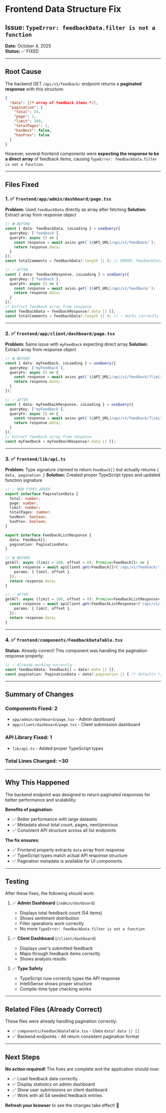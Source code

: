 # Frontend Data Structure Fix

## Issue: `TypeError: feedbackData.filter is not a function`

**Date:** October 4, 2025  
**Status:** ✅ FIXED

---

## Root Cause

The backend GET `/api/v1/feedback/` endpoint returns a **paginated response** with this structure:

```json
{
  "data": [/* array of feedback items */],
  "pagination": {
    "total": 54,
    "page": 1,
    "limit": 100,
    "totalPages": 1,
    "hasNext": false,
    "hasPrev": false
  }
}
```

However, several frontend components were **expecting the response to be a direct array** of feedback items, causing `TypeError: feedbackData.filter is not a function`.

---

## Files Fixed

### 1. ✅ `frontend/app/admin/dashboard/page.tsx`

**Problem:** Used `feedbackData` directly as array after fetching
**Solution:** Extract array from response object

```typescript
// ❌ BEFORE
const { data: feedbackData, isLoading } = useQuery({
  queryKey: ['feedback'],
  queryFn: async () => {
    const response = await axios.get(`${API_URL}/api/v1/feedback/`);
    return response.data;
  }
});
const totalComments = feedbackData?.length || 0; // ERROR: feedbackData is object, not array

// ✅ AFTER
const { data: feedbackResponse, isLoading } = useQuery({
  queryKey: ['feedback'],
  queryFn: async () => {
    const response = await axios.get(`${API_URL}/api/v1/feedback/`);
    return response.data;
  }
});
// Extract feedback array from response
const feedbackData = feedbackResponse?.data || [];
const totalComments = feedbackData?.length || 0; // ✅ Works correctly
```

---

### 2. ✅ `frontend/app/client/dashboard/page.tsx`

**Problem:** Same issue with `myFeedback` expecting direct array
**Solution:** Extract array from response object

```typescript
// ❌ BEFORE
const { data: myFeedback, isLoading } = useQuery({
  queryKey: ['myFeedback'],
  queryFn: async () => {
    const response = await axios.get(`${API_URL}/api/v1/feedback/?limit=50`);
    return response.data;
  }
});

// ✅ AFTER
const { data: myFeedbackResponse, isLoading } = useQuery({
  queryKey: ['myFeedback'],
  queryFn: async () => {
    const response = await axios.get(`${API_URL}/api/v1/feedback/?limit=50`);
    return response.data;
  }
});
// Extract feedback array from response
const myFeedback = myFeedbackResponse?.data || [];
```

---

### 3. ✅ `frontend/lib/api.ts`

**Problem:** Type signature claimed to return `Feedback[]` but actually returns `{ data, pagination }`
**Solution:** Created proper TypeScript types and updated function signature

```typescript
// ✅ NEW TYPES ADDED
export interface PaginationData {
  total: number;
  page: number;
  limit: number;
  totalPages: number;
  hasNext: boolean;
  hasPrev: boolean;
}

export interface FeedbackListResponse {
  data: Feedback[];
  pagination: PaginationData;
}

// ❌ BEFORE
getAll: async (limit = 100, offset = 0): Promise<Feedback[]> => {
  const response = await apiClient.get<Feedback[]>('/api/v1/feedback/', {
    params: { limit, offset },
  });
  return response.data;
}

// ✅ AFTER
getAll: async (limit = 100, offset = 0): Promise<FeedbackListResponse> => {
  const response = await apiClient.get<FeedbackListResponse>('/api/v1/feedback/', {
    params: { limit, offset },
  });
  return response.data;
}
```

---

### 4. ✅ `frontend/components/FeedbackDataTable.tsx`

**Status:** Already correct! This component was handling the pagination response properly:

```typescript
// ✅ Already working correctly
const feedbackData: Feedback[] = data?.data || [];
const pagination: PaginationData = data?.pagination || { /* defaults */ };
```

---

## Summary of Changes

### Components Fixed: 2
- `app/admin/dashboard/page.tsx` - Admin dashboard
- `app/client/dashboard/page.tsx` - Client submission dashboard

### API Library Fixed: 1
- `lib/api.ts` - Added proper TypeScript types

### Total Lines Changed: ~30

---

## Why This Happened

The backend endpoint was designed to return paginated responses for better performance and scalability:

**Benefits of pagination:**
- ✅ Better performance with large datasets
- ✅ Metadata about total count, pages, next/previous
- ✅ Consistent API structure across all list endpoints

**The fix ensures:**
- ✅ Frontend properly extracts `data` array from response
- ✅ TypeScript types match actual API response structure
- ✅ Pagination metadata is available for UI components

---

## Testing

After these fixes, the following should work:

1. ✅ **Admin Dashboard** (`/admin/dashboard`)
   - Displays total feedback count (54 items)
   - Shows sentiment distribution
   - Filter operations work correctly
   - No more `TypeError: feedbackData.filter is not a function`

2. ✅ **Client Dashboard** (`/client/dashboard`)
   - Displays user's submitted feedback
   - Maps through feedback items correctly
   - Shows analysis results

3. ✅ **Type Safety**
   - TypeScript now correctly types the API response
   - IntelliSense shows proper structure
   - Compile-time type checking works

---

## Related Files (Already Correct)

These files were already handling pagination correctly:
- ✅ `components/FeedbackDataTable.tsx` - Uses `data?.data || []`
- ✅ Backend endpoints - All return consistent pagination format

---

## Next Steps

**No action required!** The fixes are complete and the application should now:
- ✅ Load feedback data correctly
- ✅ Display statistics on admin dashboard
- ✅ Show user submissions on client dashboard
- ✅ Work with all 54 seeded feedback entries

**Refresh your browser** to see the changes take effect! 🎉
